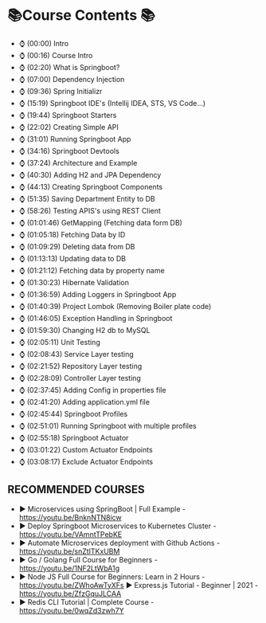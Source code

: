 # 📚Course Contents 📚

- ⌚ (00:00) Intro
- ⌚ (00:16) Course Intro 
- ⌚ (02:20) What is Springboot? 
- ⌚ (07:00) Dependency Injection 
- ⌚ (09:36) Spring Initializr 
- ⌚ (15:19) Springboot IDE's (Intellij IDEA, STS, VS Code...)
- ⌚ (19:44) Springboot Starters 
- ⌚ (22:02) Creating Simple API 
- ⌚ (31:01) Running Springboot App 
- ⌚ (34:16) Springboot Devtools 
- ⌚ (37:24) Architecture and Example 
- ⌚ (40:30) Adding H2 and JPA Dependency 
- ⌚ (44:13) Creating Springboot Components 
- ⌚ (51:35) Saving Department Entity to DB 
- ⌚ (58:26) Testing APIS's using REST Client 
- ⌚ (01:01:46) GetMapping (Fetching data form DB)
- ⌚ (01:05:18) Fetching Data by ID 
- ⌚ (01:09:29) Deleting data from DB 
- ⌚ (01:13:13) Updating data to DB 
- ⌚ (01:21:12) Fetching data by property name 
- ⌚ (01:30:23) Hibernate Validation 
- ⌚ (01:36:59) Adding Loggers in Springboot App 
- ⌚ (01:40:39) Project Lombok (Removing Boiler plate code)
- ⌚ (01:46:05) Exception Handling in Springboot 
- ⌚ (01:59:30) Changing H2 db to MySQL 
- ⌚ (02:05:11) Unit Testing 
- ⌚ (02:08:43) Service Layer testing 
- ⌚ (02:21:52) Repository Layer testing 
- ⌚ (02:28:09) Controller Layer testing 
- ⌚ (02:37:45) Adding Config in properties file 
- ⌚ (02:41:20) Adding application.yml file 
- ⌚ (02:45:44) Springboot Profiles 
- ⌚ (02:51:01) Running Springboot with multiple profiles 
- ⌚ (02:55:18) Springboot Actuator 
- ⌚ (03:01:22) Custom Actuator Endpoints 
- ⌚ (03:08:17) Exclude Actuator Endpoints


RECOMMENDED COURSES
---------------------------------------------------------------------------------------------------------
- ► Microservices using SpringBoot | Full Example - https://youtu.be/BnknNTN8icw
- ► Deploy Springboot Microservices to Kubernetes Cluster - https://youtu.be/VAmntTPebKE 
- ► Automate Microservices deployment with Github Actions - https://youtu.be/snZtITKxUBM 
- ► Go / Golang Full Course for Beginners  - https://youtu.be/1NF2LtWbA1g 
- ► Node JS Full Course for Beginners: Learn in 2 Hours  - https://youtu.be/ZWhoAwTyXFs ► Express.js Tutorial - Beginner | 2021 - https://youtu.be/ZfzGquJLCAA
- ► Redis CLI Tutorial | Complete Course - https://youtu.be/0wqZd3zwh7Y